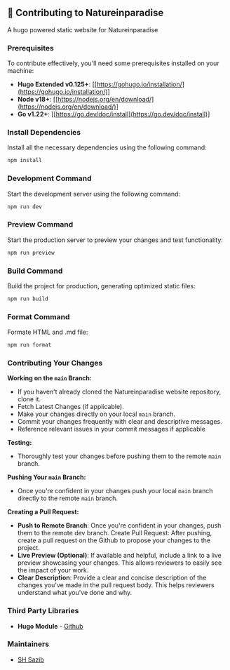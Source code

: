 ## 🌟 Contributing to Natureinparadise

A hugo powered static website for Natureinparadise

### Prerequisites

To contribute effectively, you'll need some prerequisites installed on your machine:

- **Hugo Extended v0.125+**: [[https://gohugo.io/installation/](https://gohugo.io/installation/)]
- **Node v18+**: [[https://nodejs.org/en/download/](https://nodejs.org/en/download/)]
- **Go v1.22+**: [[https://go.dev/doc/install](https://go.dev/doc/install)]

### Install Dependencies

Install all the necessary dependencies using the following command:

```bash
npm install
```

### Development Command

Start the development server using the following command:

```bash
npm run dev
```

### Preview Command

Start the production server to preview your changes and test functionality:

```bash
npm run preview
```

### Build Command

Build the project for production, generating optimized static files:

```bash
npm run build
```

### Format Command

Formate HTML and .md file:

```bash
npm run format
```

### Contributing Your Changes

**Working on the `main` Branch:**

- If you haven't already cloned the Natureinparadise website repository, clone it.
- Fetch Latest Changes (if applicable).
- Make your changes directly on your local `main` branch.
- Commit your changes frequently with clear and descriptive messages.
- Reference relevant issues in your commit messages if applicable

**Testing:**

- Thoroughly test your changes before pushing them to the remote `main` branch.

**Pushing Your `main` Branch:**

- Once you're confident in your changes push your local `main` branch directly to the remote `main` branch.

**Creating a Pull Request:**

- **Push to Remote Branch**: Once you're confident in your changes, push them to the remote dev branch.
  Create Pull Request: After pushing, create a pull request on the Github to propose your changes to the project.
- **Live Preview (Optional)**: If available and helpful, include a link to a live preview showcasing your changes. This allows reviewers to easily see the impact of your work.
- **Clear Description**: Provide a clear and concise description of the changes you've made in the pull request body. This helps reviewers understand what you've done and why.

### Third Party Libraries

- **Hugo Module** - [Github](https://github.com/gethugothemes/hugo-modules)

### Maintainers

- [SH Sazib](https://github.com/zeon-studio-portal/natureinparadise-hugo)
